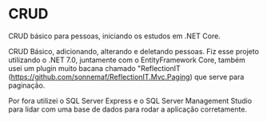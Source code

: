 # CRUD
CRUD básico para pessoas, iniciando os estudos em .NET Core.

CRUD Básico, adicionando, alterando e deletando pessoas.
Fiz esse projeto utilizando o .NET 7.0, juntamente com o EntityFramework Core, também usei um plugin muito bacana chamado "ReflectionIT (https://github.com/sonnemaf/ReflectionIT.Mvc.Paging) que serve para paginação.

Por fora utilizei o SQL Server Express e o SQL Server Management Studio para lidar com uma base de dados para rodar a aplicação corretamente.
